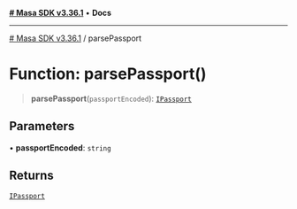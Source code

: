 [**# Masa SDK v3.36.1**](../README.md) • **Docs**

***

[# Masa SDK v3.36.1](../globals.md) / parsePassport

# Function: parsePassport()

> **parsePassport**(`passportEncoded`): [`IPassport`](../interfaces/IPassport.md)

## Parameters

• **passportEncoded**: `string`

## Returns

[`IPassport`](../interfaces/IPassport.md)
